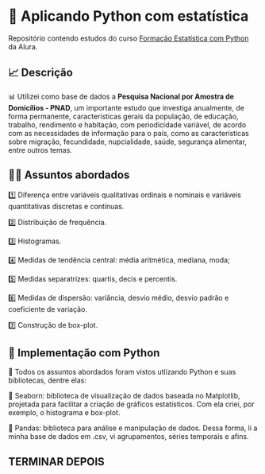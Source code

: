 # 🐍 Aplicando Python com estatística

Repositório contendo estudos do curso [Formação Estatística com Python](https://www.alura.com.br/formacao-estatistica-python?srsltid=AfmBOoqcuxcSyIVuQj7AU5UeEewMFEGzne5SustNleNQ9F1kfHXfFRqm) da Alura. 

## 📈 Descrição

📊 Utilizei como base de dados a **Pesquisa Nacional por Amostra de Domicílios - PNAD**, um importante estudo que investiga anualmente, de forma permanente, características gerais da população, de educação, trabalho, rendimento e habitação, com periodicidade variável, de acordo com as necessidades de informação para o país, como as características sobre migração, fecundidade, nupcialidade, saúde, segurança alimentar, entre outros temas.

## 🧑‍🏫 Assuntos abordados

1️⃣ Diferença entre variáveis qualitativas ordinais e nominais e variáveis quantitativas discretas e contínuas.

2️⃣ Distribuição de frequência.

3️⃣ Histogramas.

4️⃣ Medidas de tendência central: média aritmética, mediana, moda;

5️⃣ Medidas separatrizes: quartis, decis e percentis.

6️⃣ Medidas de dispersão: variância, desvio médio, desvio padrão e coeficiente de variação.

7️⃣ Construção de box-plot.

## 🧮 Implementação com Python

📶 Todos os assuntos abordados foram vistos utlizando Python e suas bibliotecas, dentre elas:

🌊 Seaborn: biblioteca de visualização de dados baseada no Matplotlib, projetada para facilitar a criação de gráficos estatísticos. Com ela criei, por exemplo, o histograma e box-plot.

🐼 Pandas: biblioteca para análise e manipulação de dados. Dessa forma, li a minha base de dados em .csv, vi agrupamentos, séries temporais e afins.


## TERMINAR DEPOIS
